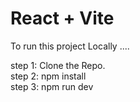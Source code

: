 # React + Vite

To run this project Locally ....

step 1: Clone the Repo. <br>
step 2: npm install <br>
step 3: npm run dev

